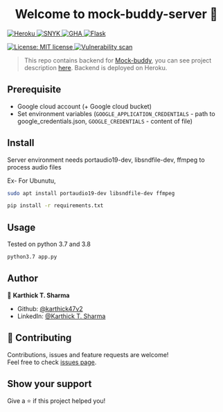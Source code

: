 <h1 align="center">Welcome to mock-buddy-server 👋</h1>
<p>
  <a href="#" target="_blank">
   <img alt="Heroku" src="https://img.shields.io/badge/Heroku-430098?style=for-the-badge&logo=heroku&logoColor=white" />
  </a>
  <a href="#" target="_blank">
   <img alt="SNYK" src="https://img.shields.io/badge/Snyk-4C4A73?style=for-the-badge&logo=snyk&logoColor=white" />
  </a>
  <a href="#" target="_blank">
   <img alt="GHA" src="https://img.shields.io/badge/github%20actions-%232671E5.svg?style=for-the-badge&logo=githubactions&logoColor=white" />
  </a>
  <a href="#" target="_blank">
   <img alt="Flask" src="https://img.shields.io/badge/flask-%23000.svg?style=for-the-badge&logo=flask&logoColor=white" />
  </a>
</p>

<p> 
  <a href="#" target="_blank">
    <img alt="License: MIT license" src="https://img.shields.io/badge/License-MIT license-yellow.svg" />
  </a>
  <a href="#" target="_blank" > 
    <img alt="Vulnerability scan" src="https://snyk.io/test/github/karthick47v2/mock-buddy-server/badge.svg" />
  </a>
</p>

> This repo contains backend for [Mock-buddy](https://github.com/Karthick47v2/mock-buddy), you can see project description [here](https://github.com/Karthick47v2/mock-buddy). Backend is deployed on Heroku.

## Prerequisite

- Google cloud account (+ Google cloud bucket)
- Set environment variables (`GOOGLE_APPLICATION_CREDENTIALS` - path to google_credentials.json, `GOOGLE_CREDENTIALS` - content of file)

## Install

Server environment needs portaudio19-dev, libsndfile-dev, ffmpeg to process audio files

Ex- For Ubunutu,

```sh
sudo apt install portaudio19-dev libsndfile-dev ffmpeg
```

```sh
pip install -r requirements.txt
```

## Usage

Tested on python 3.7 and 3.8

```sh
python3.7 app.py
```

## Author

👤 **Karthick T. Sharma**

- Github: [@karthick47v2](https://github.com/karthick47v2)
- LinkedIn: [@Karthick T. Sharma](https://linkedin.com/in/karthick47)

## 🤝 Contributing

Contributions, issues and feature requests are welcome!<br />Feel free to check [issues page](https://github.com/Karthick47v2/mock-buddy-server/issues).

## Show your support

Give a ⭐️ if this project helped you!
